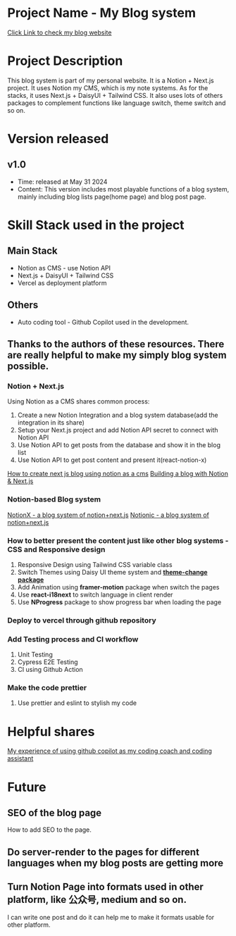 # Project Name  - My Blog system
[Click Link to check my blog website](https://blog.jiaoll.com)

# Project Description
This blog system is part of my personal website. It is a Notion + Next.js project. It uses Notion my CMS, which is my note systems. As for the stacks, it uses Next.js + DaisyUI + Tailwind CSS. It also uses lots of others packages to complement functions like language switch, theme switch and so on.

# Version released
## v1.0
- Time: released at May 31 2024
- Content: This version includes most playable functions of a blog system, mainly including blog lists page(home page) and blog post page.

# Skill Stack used in the project
## Main Stack
- Notion as CMS - use Notion API
- Next.js + DaisyUI + Tailwind CSS
- Vercel as deployment platform
## Others
- Auto coding tool - Github Copilot used in the development.
## Thanks to the authors of these resources. There are really helpful to make my simply blog system possible.
### Notion + Next.js
Using Notion as a CMS shares common process:
1. Create a new Notion Integration and a blog system database(add the integration in its share)
2. Setup your Next.js project and add Notion API secret to connect with Notion API
3. Use Notion API to get posts from the database and show it in the blog list
3. Use Notion API to get post content and present it(react-notion-x)

[How to create next js blog using notion as a cms](https://bejamas.io/hub/guides/how-to-create-next-js-blog-using-notion-as-a-cms)
[Building a blog with Notion & Next.js](https://splitbee.io/blog/notion-as-cms-using-nextjs)

### Notion-based Blog system
[NotionX - a blog system of notion+next.js](https://github.com/NotionX/react-notion-x?tab=readme-ov-file#packages)
[Notionic - a blog system of notion+next.js](https://github.com/izuolan/notionic/tree/5116f012659d8ac31f6b6870c1012a4a6f6fa44c)

### How to better present the content just like other blog systems - CSS and Responsive design
1. Responsive Design using Tailwind CSS variable class
2. Switch Themes using Daisy UI theme system and **[theme-change package](https://github.com/saadeghi/theme-change)**
3. Add Animation using **framer-motion** package when switch the pages
4. Use **react-i18next** to switch language in client render
5. Use **NProgress** package to show progress bar when loading the page

### Deploy to vercel through github repository

### Add Testing process and CI workflow
1. Unit Testing
2. Cypress E2E Testing
3. CI using Github Action

### Make the code prettier
1. Use prettier and eslint to stylish my code

# Helpful shares
[My experience of using github copilot as my coding coach and coding assistant]()

# Future
## SEO of the blog page
How to add SEO to the page.
## Do server-render to the pages for different languages when my blog posts are getting more
## Turn Notion Page into formats used in other platform, like 公众号, medium and so on. 
I can write one post and do it can help me to make it formats usable for other platform.